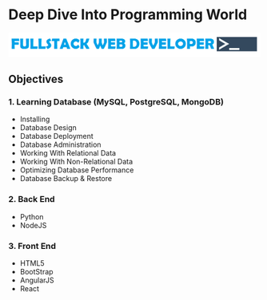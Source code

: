 # Deep Dive Into Programming World
![](assets/fullstack1.png)


## Objectives
### 1. Learning Database (MySQL, PostgreSQL, MongoDB)
- Installing
- Database Design
- Database Deployment
- Database Administration
- Working With Relational Data
- Working With Non-Relational Data
- Optimizing Database Performance
- Database Backup & Restore

### 2. Back End
- Python
- NodeJS

### 3. Front End
- HTML5
- BootStrap
- AngularJS
- React
